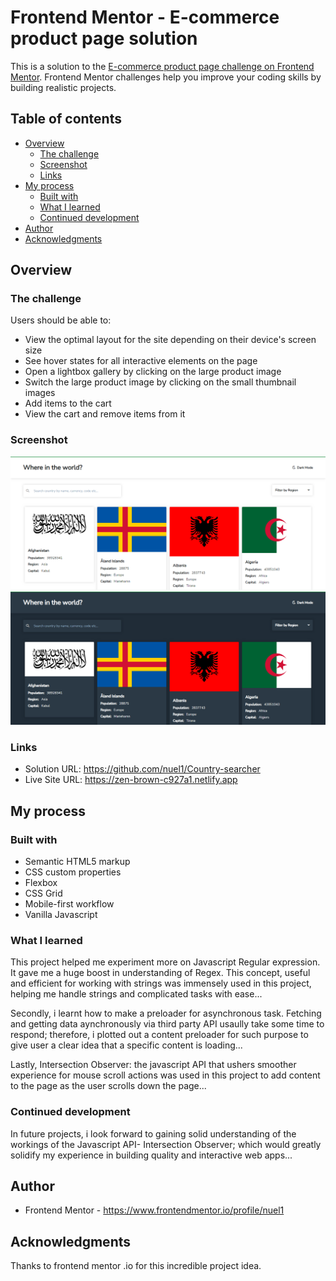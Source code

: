 # Frontend Mentor - E-commerce product page solution

This is a solution to the [E-commerce product page challenge on Frontend Mentor](https://www.frontendmentor.io/challenges/ecommerce-product-page-UPsZ9MJp6). Frontend Mentor challenges help you improve your coding skills by building realistic projects.

## Table of contents

- [Overview](#overview)
  - [The challenge](#the-challenge)
  - [Screenshot](#screenshot)
  - [Links](#links)
- [My process](#my-process)
  - [Built with](#built-with)
  - [What I learned](#what-i-learned)
  - [Continued development](#continued-development)
- [Author](#author)
- [Acknowledgments](#acknowledgments)

## Overview

### The challenge

Users should be able to:

- View the optimal layout for the site depending on their device's screen size
- See hover states for all interactive elements on the page
- Open a lightbox gallery by clicking on the large product image
- Switch the large product image by clicking on the small thumbnail images
- Add items to the cart
- View the cart and remove items from it

### Screenshot

![](screenshots/img_lightmode.png)
![](screenshots/img_darkmode.png)

### Links

- Solution URL: https://github.com/nuel1/Country-searcher
- Live Site URL: https://zen-brown-c927a1.netlify.app

## My process

### Built with

- Semantic HTML5 markup
- CSS custom properties
- Flexbox
- CSS Grid
- Mobile-first workflow
- Vanilla Javascript

### What I learned

This project helped me experiment more on Javascript Regular expression. It gave me a huge boost in understanding of Regex.
This concept, useful and efficient for working with strings was immensely used in this project, helping me handle
strings and complicated tasks with ease...

Secondly, i learnt how to make a preloader for asynchronous task. Fetching and getting data aynchronously via third party API
usaully take some time to respond; therefore, i plotted out a content preloader for such purpose to give user a clear
idea that a specific content is loading...

Lastly, Intersection Observer: the javascript API that ushers smoother experience for mouse scroll actions was used in this
project to add content to the page as the user scrolls down the page...

### Continued development

In future projects, i look forward to gaining solid understanding of the workings of the Javascript API- Intersection Observer;
which would greatly solidify my experience in building quality and interactive web apps...

## Author

- Frontend Mentor - https://www.frontendmentor.io/profile/nuel1

## Acknowledgments

Thanks to frontend mentor .io for this incredible project idea.
